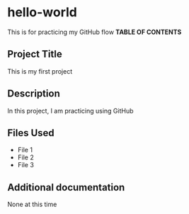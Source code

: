 # hello-world
This is for practicing my GitHub flow
**TABLE OF CONTENTS**
## Project Title
This is my first project
## Description
In this project, I am practicing using GitHub
## Files Used
- File 1
- File 2
- File 3
## Additional documentation
None at this time
